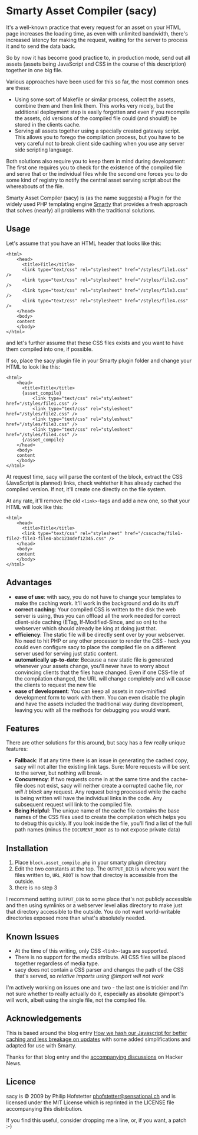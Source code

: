 Smarty Asset Compiler (sacy)
============================

It's a well-known practice that every request for an asset on your HTML page increases the loading time, as even with unlimited bandwidth, there's increased latency for making the request, waiting for the server to process it and to send the data back.

So by now it has become good practice to, in production mode, send out all assets (assets being JavaScript and CSS in the course of this description) together in one big file.

Various approaches have been used for this so far, the most common ones are these:

* Using some sort of Makefile or similar process, collect the assets, combine them and then link them. This works very nicely, but the additional deployment step is easily forgotten and even if you recompile the assets, old versions of the compiled file could (and should!) be stored in the clients cache.
* Serving all assets together using a specially created gateway script. This allows you to forego the compilation process, but you have to be very careful not to break client side caching when you use any server side scripting language.

Both solutions also require you to keep them in mind during development: The first one requires you to check for the existence of the compiled file and serve that or the individual files while the second one forces you to do some kind of registry to notify the central asset serving script about the whereabouts of the file.

Smarty Asset Compiler (sacy) is (as the name suggests) a Plugin for the widely used PHP templating engine [Smarty](http://www.smarty.net) that provides a fresh approach that solves (nearly) all problems with the traditional solutions.

Usage
-----

Let's assume that you have an HTML header that looks like this:

    <html>
        <head>
          <title>Title</title>
          <link type="text/css" rel="stylesheet" href="/styles/file1.css" />
          <link type="text/css" rel="stylesheet" href="/styles/file2.css" />
          <link type="text/css" rel="stylesheet" href="/styles/file3.css" />
          <link type="text/css" rel="stylesheet" href="/styles/file4.css" />
        </head>
        <body>
        content
        </body>
    </html>

and let's further assume that these CSS files exists and you want to have them compiled into one, if possible.

If so, place the sacy plugin file in your Smarty plugin folder and change your HTML to look like this:

    <html>
        <head>
          <title>Title</title>
          {asset_compile}
              <link type="text/css" rel="stylesheet" href="/styles/file1.css" />
              <link type="text/css" rel="stylesheet" href="/styles/file2.css" />
              <link type="text/css" rel="stylesheet" href="/styles/file3.css" />
              <link type="text/css" rel="stylesheet" href="/styles/file4.css" />
          {/asset_compile}
        </head>
        <body>
        content
        </body>
    </html>

At request time, sacy will parse the content of the block, extract the CSS (JavaScript is planned) links, check wehtether it has already cached the compiled version. If not, it'll create one directly on the file system.

At any rate, it'll remove the old `<link>`-tags and add a new one, so that your HTML will look like this:

    <html>
        <head>
          <title>Title</title>
          <link type="text/css" rel="stylesheet" href="/csscache/file1-file2-file3-file4-abc1234def12345.css" />
        </head>
        <body>
        content
        </body>
    </html>

Advantages
----------

* **ease of use**: with sacy, you do not have to change your templates to make the caching work. It'll work in the background and do its stuff
* **correct caching**: Your compiled CSS is written to the disk the web server is using, thus you can offload all the work needed for correct client-side caching (ETag, If-Modified-Since, and so on) to the webserver which should already be king at doing just that.
* **efficiency**: The static file will be directly sent over by your webserver. No need to hit PHP or any other processor to render the CSS - heck you could even configure sacy to place the compiled file on a different server used for serving just static content.
* **automatically up-to-date**: Because a new static file is generated whenever your assets change, you'll never have to worry about convincing clients that the files have changed. Even if one CSS-file of the compilation changed, the URL will change completely and will cause the clients to request the new file
* **ease of development**: You can keep all assets in non-minified development form to work with them. You can even disable the plugin and have the assets included the traditional way during development, leaving you with all the methods for debugging you would want.

Features
--------

There are other solutions for this around, but sacy has a few really unique features:

* **Fallback**: If at any time there is an issue in generating the cached copy, sacy will not alter the existing link tags. Sure: More requests will be sent to the server, but nothing will break.
* **Concurrency**: If two requests come in at the same time and the cache-file does not exist, sacy will neither create a corrupted cache file, *nor will it block* any request. Any request being processed while the cache is being written will have the individual links in the code. Any subsequent request will link to the compiled file.
* **Being Helpful**: The unique name of the cache file contains the base names of the CSS files used to create the compilation which helps you to debug this quickly. If you look inside the file, you'll find a list of the full path names (minus the `DOCUMENT_ROOT` as to not expose private data)

Installation
------------

1. Place `block.asset_compile.php` in your smarty plugin directory
2. Edit the two constants at the top. The `OUTPUT_DIR` is where you want the files written to, `URL_ROOT` is how that directoy is accessible from the outside.
3. there is no step 3

I recommend setting `OUTPUT_DIR` to some place that's not publicly accessible and then using symlinks or a webserver level alias directory to make just that directory accessible to the outside. You do not want world-writable directories exposed more than what's absolutely needed.

Known Issues
------------

* At the time of this writing, only CSS `<link>`-tags are supported.
* There is no support for the media attribute. All CSS files will be placed together regardless of media type.
* sacy does not contain a CSS parser and changes the path of the CSS that's served, so *relative imports using @import will not work*

I'm actively working on issues one and two - the last one is trickier and I'm not sure whether to really actually do it, especially as absolute @import's will work, albeit using the single file, not the compiled file.

Acknowledgements
----------------

This is based around the blog entry [How we hash our Javascript for better caching and less breakage on updates](http://blog.greenfelt.net/2009/09/01/caching-javascript-safely/) with some added simplifications and adapted for use with Smarty.

Thanks for that blog entry and the [accompanying discussions](http://news.ycombinator.com/item?id=799994) on Hacker News. 

Licence
-------

sacy is © 2009 by Philip Hofstetter <phofstetter@sensational.ch> and is licensed under the MIT License which is reprinted in the LICENSE file accompanying this distribution.

If you find this useful, consider dropping me a line, or, if you want, a patch :-)

